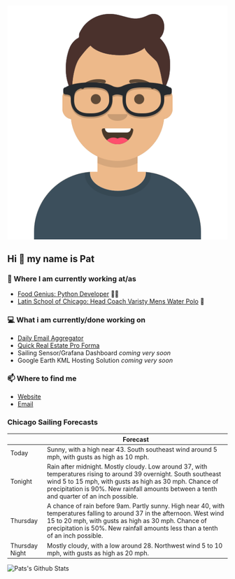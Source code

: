 [![Social banner for p-j-falconer](https://raw.githubusercontent.com/P-J-FALCONER/P-J-FALCONER/master/assets/avataaars.svg)](https://patfalconer.com/)
## Hi :wave: my name is Pat

### 💼 Where I am currently working at/as
- [Food Genius: Python Developer](https://getfoodgenius.com/) 🍔🐍
- [Latin School of Chicago: Head Coach Varisty Mens Water Polo](https://www.latinschool.org/) 🤽


### 💻 What i am currently/done working on
 - [Daily Email Aggregator](https://github.com/P-J-FALCONER/dott_daily_mail)
 - [Quick Real Estate Pro Forma](https://github.com/P-J-FALCONER/henry)
 - Sailing Sensor/Grafana Dashboard *coming very soon*
 - Google Earth KML Hosting Solution *coming very soon*

### 📫 Where to find me
 - [Website](https://patfalconer.com/)
 - [Email](mailto:patrick.j.falconer@gmail.com)


### Chicago Sailing Forecasts
|   | Forecast  |
|---|---|
| Today | Sunny, with a high near 43. South southeast wind around 5 mph, with gusts as high as 10 mph. |
| Tonight | Rain after midnight. Mostly cloudy. Low around 37, with temperatures rising to around 39 overnight. South southeast wind 5 to 15 mph, with gusts as high as 30 mph. Chance of precipitation is 90%. New rainfall amounts between a tenth and quarter of an inch possible. |
| Thursday | A chance of rain before 9am. Partly sunny. High near 40, with temperatures falling to around 37 in the afternoon. West wind 15 to 20 mph, with gusts as high as 30 mph. Chance of precipitation is 50%. New rainfall amounts less than a tenth of an inch possible. |
| Thursday Night | Mostly cloudy, with a low around 28. Northwest wind 5 to 10 mph, with gusts as high as 20 mph. |

![Pats's Github Stats](https://github-readme-stats.vercel.app/api?username=p-j-falconer&show_icons=true&theme=radical)
